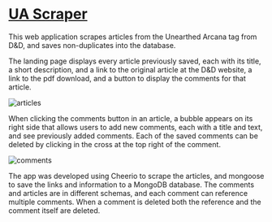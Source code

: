 # [UA Scraper](https://ua-scraper.herokuapp.com/)

This web application scrapes articles from the Unearthed Arcana tag from D&D, and saves non-duplicates into the database.

The landing page displays every article previously saved, each with its title, a short description, and a link to the original article at the D&D website, a link to the pdf download, and a button to display the comments for that article.

![articles](https://evolatum.github.io/Portfolio/assets/images/ua-scraper-article.PNG)

When clicking the comments button in an article, a bubble appears on its right side that allows users to add new comments, each with a title and text, and see previously added comments. Each of the saved comments can be deleted by clicking in the cross at the top right of the comment.

![comments](https://evolatum.github.io/Portfolio/assets/images/ua-scraper-comment.PNG)


The app was developed using Cheerio to scrape the articles, and mongoose to save the links and information to a MongoDB database. The comments and articles are in different schemas, and each comment can reference multiple comments. When a comment is deleted both the reference and the comment itself are deleted.
